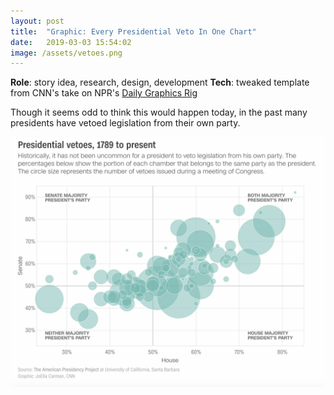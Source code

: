 ```yaml
---
layout: post
title:  "Graphic: Every Presidential Veto In One Chart"
date:   2019-03-03 15:54:02
image: /assets/vetoes.png
---
```


**Role**: story idea, research, design, development
**Tech**: tweaked template from CNN's take on NPR's [Daily Graphics Rig](https://github.com/nprapps/dailygraphics#what-is-this)

Though it seems odd to think this would happen today, in the past many presidents have vetoed legislation from their own party.


[![Scatterplot of presidential vetoes since 1789](/assets/vetoes.png)](https://www.cnn.com/2019/03/02/politics/trump-presidents-veto-congress-history-override-national-emergency/index.html)
